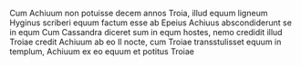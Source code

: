 Cum Achiuum non potuisse decem annos Troia, illud equum ligneum
Hyginus scriberi equum factum esse ab Epeius
Achiuus  abscondiderunt se in equm
Cum Cassandra diceret sum in equm hostes, nemo credidit illud
Troiae credit Achiuum ab eo 
Il nocte, cum Troiae transstulisset equum in templum, Achiuum ex eo equum et potitus Troiae
